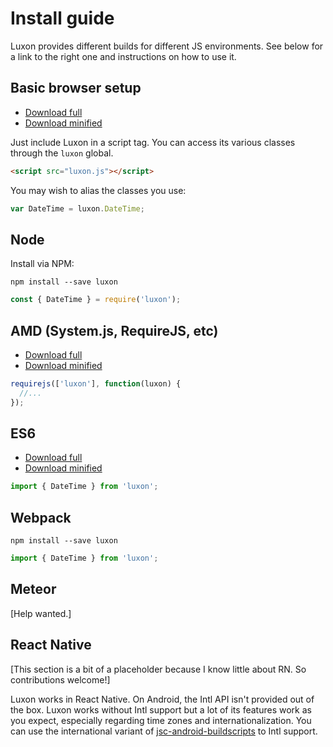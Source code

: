# Install guide

Luxon provides different builds for different JS environments. See below for a link to the right one and instructions on how to use it.

## Basic browser setup

* [Download full](../../global/luxon.js)
* [Download minified](../../global/luxon.min.js)

Just include Luxon in a script tag. You can access its various classes through the `luxon` global.

```html
<script src="luxon.js"></script>
```

You may wish to alias the classes you use:

```js
var DateTime = luxon.DateTime;
```

## Node

Install via NPM:

```
npm install --save luxon
```

```js
const { DateTime } = require('luxon');
```

## AMD (System.js, RequireJS, etc)

* [Download full](../../amd/luxon.js)
* [Download minified](../../amd/luxon.min.js)

```js
requirejs(['luxon'], function(luxon) {
  //...
});
```

## ES6

* [Download full](../../es6/luxon.js)
* [Download minified](../../es6/luxon.min.js)

```js
import { DateTime } from 'luxon';
```

## Webpack

```
npm install --save luxon
```

```js
import { DateTime } from 'luxon';
```

## Meteor

[Help wanted.]

## React Native

[This section is a bit of a placeholder because I know little about RN. So contributions welcome!]

Luxon works in React Native. On Android, the Intl API isn't provided out of the box. Luxon works without Intl support but a lot of its features work as you expect, especially regarding time zones and internationalization. You can use the international variant of [jsc-android-buildscripts](https://github.com/SoftwareMansion/jsc-android-buildscripts) to Intl support.
